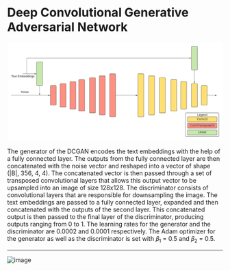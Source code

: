 # Deep Convolutional Generative Adversarial Network

![DCGAN Architecture](assets/FGTD-DCGAN.png)

The generator of the DCGAN encodes the text embeddings with the help of a fully connected layer. The outputs from the fully connected layer are then concatenated with the noise vector and reshaped into a vector of shape (|B|, 356, 4, 4). The concatenated vector is then passed through a set of transposed convolutional layers that allows this output vector to be upsampled into an image of size 128x128. The discriminator consists of convolutional layers that are responsible for downsampling the image. The text embeddings are passed to a fully connected layer, expanded and then concatenated with the outputs of the second layer. This concatenated output is then passed to the final layer of the discriminator, producing outputs ranging from 0 to 1. The learning rates for the generator and the discriminator are 0.0002 and 0.0001 respectively. The Adam optimizer for the generator as well as the discriminator is set with 𝛽<sub>1</sub> = 0.5 and 𝛽<sub>2</sub> = 0.5.

---

<img width="1045" alt="image" src="https://user-images.githubusercontent.com/16959405/168950123-7d8b36fc-5f0f-4e2f-bfd7-cdad36ddc9f5.png">
